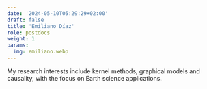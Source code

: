 ```yaml
---
date: '2024-05-10T05:29:29+02:00'
draft: false
title: 'Emiliano Díaz'
role: postdocs
weight: 1
params:
  img: emiliano.webp
---
```


My research interests include kernel methods, graphical models and causality, with the focus on Earth science applications.
